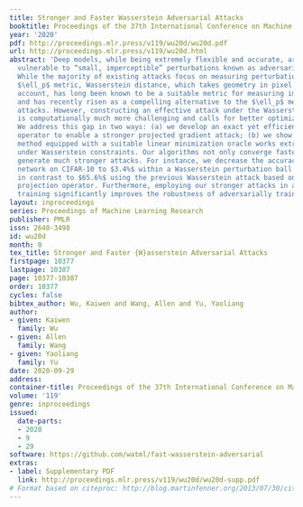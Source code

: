 ```yaml
---
title: Stronger and Faster Wasserstein Adversarial Attacks
booktitle: Proceedings of the 37th International Conference on Machine Learning
year: '2020'
pdf: http://proceedings.mlr.press/v119/wu20d/wu20d.pdf
url: http://proceedings.mlr.press/v119/wu20d.html
abstract: 'Deep models, while being extremely flexible and accurate, are surprisingly
  vulnerable to “small, imperceptible” perturbations known as adversarial attacks.
  While the majority of existing attacks focus on measuring perturbations under the
  $\ell_p$ metric, Wasserstein distance, which takes geometry in pixel space into
  account, has long been known to be a suitable metric for measuring image quality
  and has recently risen as a compelling alternative to the $\ell_p$ metric in adversarial
  attacks. However, constructing an effective attack under the Wasserstein metric
  is computationally much more challenging and calls for better optimization algorithms.
  We address this gap in two ways: (a) we develop an exact yet efficient projection
  operator to enable a stronger projected gradient attack; (b) we show that the Frank-Wolfe
  method equipped with a suitable linear minimization oracle works extremely fast
  under Wasserstein constraints. Our algorithms not only converge faster but also
  generate much stronger attacks. For instance, we decrease the accuracy of a residual
  network on CIFAR-10 to $3.4%$ within a Wasserstein perturbation ball of radius $0.005$,
  in contrast to $65.6%$ using the previous Wasserstein attack based on an \emph{approximate}
  projection operator. Furthermore, employing our stronger attacks in adversarial
  training significantly improves the robustness of adversarially trained models.'
layout: inproceedings
series: Proceedings of Machine Learning Research
publisher: PMLR
issn: 2640-3498
id: wu20d
month: 0
tex_title: Stronger and Faster {W}asserstein Adversarial Attacks
firstpage: 10377
lastpage: 10387
page: 10377-10387
order: 10377
cycles: false
bibtex_author: Wu, Kaiwen and Wang, Allen and Yu, Yaoliang
author:
- given: Kaiwen
  family: Wu
- given: Allen
  family: Wang
- given: Yaoliang
  family: Yu
date: 2020-09-29
address: 
container-title: Proceedings of the 37th International Conference on Machine Learning
volume: '119'
genre: inproceedings
issued:
  date-parts:
  - 2020
  - 9
  - 29
software: https://github.com/watml/fast-wasserstein-adversarial
extras:
- label: Supplementary PDF
  link: http://proceedings.mlr.press/v119/wu20d/wu20d-supp.pdf
# Format based on citeproc: http://blog.martinfenner.org/2013/07/30/citeproc-yaml-for-bibliographies/
---
```

